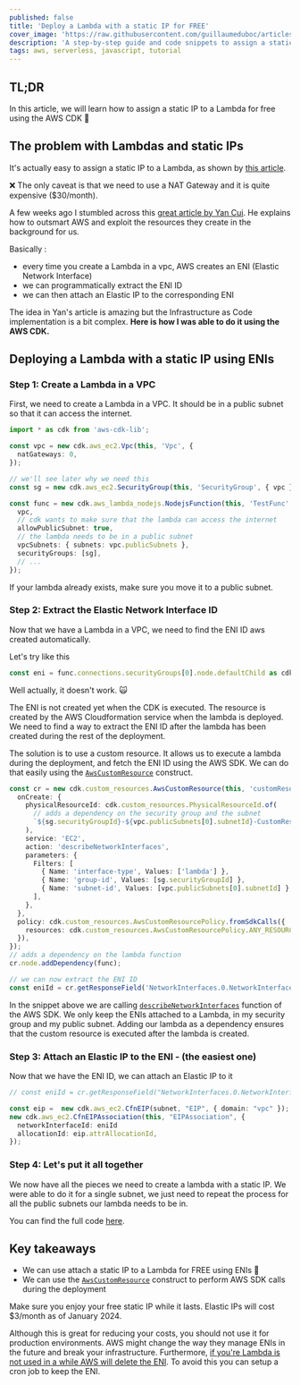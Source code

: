 ```yaml
---
published: false
title: 'Deploy a Lambda with a static IP for FREE'
cover_image: 'https://raw.githubusercontent.com/guillaumeduboc/articles/master/blog-posts/free-static-ip/cover.png'
description: 'A step-by-step guide and code snippets to assign a static IP to an AWS Lambda for free using the AWS CDK by extracting the Elastic Network Interface ID'
tags: aws, serverless, javascript, tutorial
---
```


## TL;DR

In this article, we will learn how to assign a static IP to a Lambda for free using the AWS CDK 💸

## The problem with Lambdas and static IPs

It's actually easy to assign a static IP to a Lambda, as shown by [this article][nat-static-ip].

❌ The only caveat is that we need to use a NAT Gateway and it is quite expensive ($30/month).

A few weeks ago I stumbled across this [great article by Yan Cui][bypassing-natgw]. He explains how to outsmart AWS and exploit the resources they create in the background for us.

Basically :

- every time you create a Lambda in a vpc, AWS creates an ENI (Elastic Network Interface)
- we can programmatically extract the ENI ID
- we can then attach an Elastic IP to the corresponding ENI

The idea in Yan's article is amazing but the Infrastructure as Code implementation is a bit complex. **Here is how I was able to do it using the AWS CDK.**

## Deploying a Lambda with a static IP using ENIs

### Step 1: Create a Lambda in a VPC

First, we need to create a Lambda in a VPC. It should be in a public subnet so that it can access the internet.

```typescript
import * as cdk from 'aws-cdk-lib';

const vpc = new cdk.aws_ec2.Vpc(this, 'Vpc', {
  natGateways: 0,
});

// we'll see later why we need this
const sg = new cdk.aws_ec2.SecurityGroup(this, 'SecurityGroup', { vpc });

const func = new cdk.aws_lambda_nodejs.NodejsFunction(this, 'TestFunc', {
  vpc,
  // cdk wants to make sure that the lambda can access the internet
  allowPublicSubnet: true,
  // the lambda needs to be in a public subnet
  vpcSubnets: { subnets: vpc.publicSubnets },
  securityGroups: [sg],
  // ...
});
```

If your lambda already exists, make sure you move it to a public subnet.

### Step 2: Extract the Elastic Network Interface ID

Now that we have a Lambda in a VPC, we need to find the ENI ID aws created automatically.

Let's try like this

```typescript
const eni = func.connections.securityGroups[0].node.defaultChild as cdk.aws_ec2.CfnNetworkInterface;
```

Well actually, it doesn't work. 🙀

The ENI is not created yet when the CDK is executed. The resource is created by the AWS Cloudformation service when the lambda is deployed. We need to find a way to extract the ENI ID after the lambda has been created during the rest of the deployment.

The solution is to use a custom resource. It allows us to execute a lambda during the deployment, and fetch the ENI ID using the AWS SDK. We can do that easily using the [`AwsCustomResource`][aws-custom-resource] construct.

```typescript
const cr = new cdk.custom_resources.AwsCustomResource(this, 'customResource', {
  onCreate: {
    physicalResourceId: cdk.custom_resources.PhysicalResourceId.of(
      // adds a dependency on the security group and the subnet
      `${sg.securityGroupId}-${vpc.publicSubnets[0].subnetId}-CustomResource`,
    ),
    service: 'EC2',
    action: 'describeNetworkInterfaces',
    parameters: {
      Filters: [
        { Name: 'interface-type', Values: ['lambda'] },
        { Name: 'group-id', Values: [sg.securityGroupId] },
        { Name: 'subnet-id', Values: [vpc.publicSubnets[0].subnetId] },
      ],
    },
  },
  policy: cdk.custom_resources.AwsCustomResourcePolicy.fromSdkCalls({
    resources: cdk.custom_resources.AwsCustomResourcePolicy.ANY_RESOURCE,
  }),
});
// adds a dependency on the lambda function
cr.node.addDependency(func);

// we can now extract the ENI ID
const eniId = cr.getResponseField('NetworkInterfaces.0.NetworkInterfaceId');
```

In the snippet above we are calling [`describeNetworkInterfaces`][aws-sdk-describe-eni] function of the AWS SDK. We only keep the ENIs attached to a Lambda, in my security group and my public subnet. Adding our lambda as a dependency ensures that the custom resource is executed after the lambda is created.

### Step 3: Attach an Elastic IP to the ENI - (the easiest one)

Now that we have the ENI ID, we can attach an Elastic IP to it

```typescript
// const eniId = cr.getResponseField("NetworkInterfaces.0.NetworkInterfaceId");

const eip =  new cdk.aws_ec2.CfnEIP(subnet, "EIP", { domain: "vpc" });
new cdk.aws_ec2.CfnEIPAssociation(this, "EIPAssociation", {
  networkInterfaceId: eniId
  allocationId: eip.attrAllocationId,
});
```

### Step 4: Let's put it all together

We now have all the pieces we need to create a lambda with a static IP. We were able to do it for a single subnet, we just need to repeat the process for all the public subnets our lambda needs to be in.

You can find the full code [here][free-static-ip-github].

## Key takeaways

- We can use attach a static IP to a Lambda for FREE using ENIs 💸
- We can use the [`AwsCustomResource`][aws-custom-resource] construct to perform AWS SDK calls during the deployment

Make sure you enjoy your free static IP while it lasts. Elastic IPs will cost $3/month as of January 2024.

Although this is great for reducing your costs, you should not use it for production environments. AWS might change the way they manage ENIs in the future and break your infrastructure. Furthermore, [if you're Lambda is not used in a while AWS will delete the ENI][aws-heni-deletion]. To avoid this you can setup a cron job to keep the ENI.

[nat-static-ip]: https://dev.to/slsbytheodo/deploying-a-lambda-with-a-static-ip-has-never-been-so-simple-5dke
[bypassing-natgw]: https://theburningmonk.com/2023/09/static-ip-for-lambda-ingress-egress-and-bypassing-the-dreaded-nat-gateway/
[aws-custom-resource]: https://docs.aws.amazon.com/cdk/api/v2/docs/aws-cdk-lib.custom_resources.AwsCustomResource.html
[aws-sdk-describe-eni]: https://docs.aws.amazon.com/AWSJavaScriptSDK/v3/latest/client/ec2/command/DescribeNetworkInterfacesCommand/
[free-static-ip-github]: https://github.com/guillaumeduboc/free-static-ip/blob/main/lib/free-static-ip-stack.ts
[aws-heni-deletion]: https://docs.aws.amazon.com/lambda/latest/dg/foundation-networking.html#:~:text=If%20a%20Lambda%20function%20remains%20idle%20for%20consecutive%20weeks%2C%20Lambda%20reclaims%20the%20unused%20Hyperplane%20ENIs

